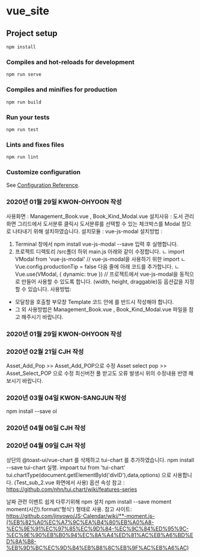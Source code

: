 # vue_site

## Project setup
```
npm install
```

### Compiles and hot-reloads for development
```
npm run serve
```

### Compiles and minifies for production
```
npm run build
```

### Run your tests
```
npm run test
```

### Lints and fixes files
```
npm run lint
```

### Customize configuration
See [Configuration Reference](https://cli.vuejs.org/config/).

### 2020년 01월 29일 KWON-OHYOON 작성
사용화면 : Management_Book.vue , Book_Kind_Modal.vue
설치사유 : 도서 관리 화면 그리드에서 도서분류 클릭시 도서분류를 선택할 수 있는 체크박스를 Modal 창으로 나타내기 위해 설치하였습니다.
설치모듈 : vue-js-modal
설치방법 : 
1. Terminal 창에서  npm install vue-js-modal --save 입력 후 실행합니다.
2. 프로젝트 디렉토리 /src폴더 하위 main.js 아래와 같이 수정합니다.
  ㄴ import VModal from 'vue-js-modal' // vue-js-modal을 사용하기 위한 import
  ㄴ Vue.config.productionTip = false 다음 줄에 아래 코드를 추가합니다.
  ㄴ Vue.use(VModal, { dynamic: true })  // 프로젝트에서 vue-js-modal을 동적으로 만들어 사용할 수 있도록 합니다.
    (width, height, draggable)등 옵션값을 지정할 수 있습니다.
사용방법: 
 - 모달창을 호출할 부모창 Template 코드 안에 <modals-container />를 반드시 작성해야 합니다.
 - 그 외 사용방법은 Management_Book.vue , Book_Kind_Modal.vue 파일을 참고 해주시기 바랍니다.
### 2020년 01월 29일 KWON-OHYOON 작성

### 2020년 02월 21일 CJH 작성
Asset_Add_Pop >> Asset_Add_POP으로 수정
Asset select pop >> Asset_Select_POP 으로 수정
최신버전 풀 받고도 오류 발생시 위의 수정내용 반영 해보시기 바랍니다.

### 2020년 03월 04일 KWON-SANGJUN 작성
npm install --save ol

### 2020년 04월 06일 CJH 작성
<!-- npm install --save @toast-ui/vue-chart -->
<!-- toast-chart를 추가하였습니다.
그리드처럼 impoart { barChart, lineChart}(사용할 차트 종류)  from '@toast-ui/vue-chart' 로 사용합니다. -->

### 2020년 04월 09일 CJH 작성
상단의 @toast-ui/vue-chart 를 삭제하고 tui-chart 를 추가하였습니다.
npm install --save tui-chart 실행.
impoart tui from 'tui-chart'
tui.chartType(document.getElementById('divID'),data,options) 으로 사용합니다. (Test_sub_2.vue 화면에서 사용)
옵션 속성 참고 : https://github.com/nhn/tui.chart/wiki/features-series

날짜 관련 이벤트 쉽게 다루기위해 npm 설치
npm install --save moment 
moment(시간).format('형식') 형태로 사용.
참고 사이트: https://github.com/jinyowo/JS-Calendar/wiki/**-moment.js-(%EB%82%A0%EC%A7%9C%EA%B4%80%EB%A0%A8-%EC%9E%91%EC%97%85%EC%9D%84-%EC%9C%84%ED%95%9C-%EC%9E%90%EB%B0%94%EC%8A%A4%ED%81%AC%EB%A6%BD%ED%8A%B8-%EB%9D%BC%EC%9D%B4%EB%B8%8C%EB%9F%AC%EB%A6%AC)

